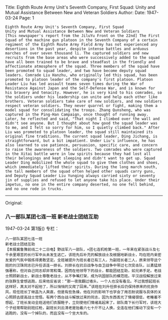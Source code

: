 Title: Eighth Route Army Unit's Seventh Company, First Squad: Unity and Mutual Assistance Between New and Veteran Soldiers
Author:
Date: 1947-03-24
Page: 1

    Eighth Route Army Unit's Seventh Company, First Squad
    Unity and Mutual Assistance Between New and Veteran Soldiers
    [This newspaper's report from the JiluYu Front on the 22nd] The First Squad of the machine gun platoon in the Seventh Company of a certain regiment of the Eighth Route Army Field Army has not experienced any desertions in the past year, despite intense battles and arduous marches of over seven thousand li. The captured soldiers and new recruits from the base areas who were successively added to the squad have all been trained to be brave and steadfast in the friendly and affectionate atmosphere of the squad. Three members of the squad have been promoted to squad leader, and two have become deputy squad leaders. Comrade Liu Hanzhu, who originally led this squad, has been promoted to platoon leader of the company's first platoon. Platoon Leader Liu has led assault teams seven times during the War of Resistance Against Japan and the Self-Defense War, and is known for his bravery and tenacity. However, he is very kind to his comrades, so the soldiers under his leadership can unite and help each other like brothers. Veteran soldiers take care of new soldiers, and new soldiers respect veteran soldiers. They never quarrel or fight, making them a model squad for consolidating the troops. Zhang Qunsheng, who was captured in the Ping-Han Campaign, once thought of running away. Later, he reflected and said, "That night I climbed over the wall and didn't see anyone. But I thought about how good the squad leader was to me, and I felt so sorry for him, so I quietly climbed back." After Liu was promoted to platoon leader, the squad still maintained its original fine traditions. The current squad leader, Ding Jichang, is straightforward, but a bit impatient. Under Liu's influence, he has also learned to use patience, persuasion, specific care, and concern to raise the awareness of the soldiers. Two comrades who were captured in the Xitai battle were in low spirits because they had lost all their belongings and kept sleeping and didn't want to get up. Squad Leader Ding mobilized the whole squad to give them clothes and shoes, which immediately lifted their spirits. During the long march south, the tall members of the squad often helped other squads carry guns, and Deputy Squad Leader Liu Yunqing always carried sixty or seventy jin of supplies and refused to let anyone take his place. Under their impetus, no one in the entire company deserted, no one fell behind, and no one rode in trucks.



<hr /> 

Original: 


### 八一部队某团七连一班  新老战士团结互助

1947-03-24
第1版()
专栏：

    八一部队某团七连一班
    新老战士团结互助
    【本报冀鲁豫前线二十二日电】野战军八一部队，×团七连机枪第一班，一年来在紧张战斗及七千余里艰苦的长行军中从未发生逃亡。该班先后补充的解放战士及根据地新战士，均在班内亲密友爱的气氛中锻炼得勇敢坚定。全班被提升为班长者已有三人，为副班长者二人，原来领导这个班的刘汉珠同志已升任该连一排长。刘排长在抗日战争与自卫战争中带过七次突击队，以勇猛顽强著称，但对自己同志却非常和蔼，因而在他领导下的战士，都能团结互助，如兄弟手足。老战士照顾新战士，新战士尊敬老战士，从不争嘴打架，成为巩固部队的模范班。平汉战役解放过来的张群生曾想逃跑，后来他反省说：“那一夜我翻过墙头，一个人也没有看见。不过我想起班长这样好，真太对不起他了，所以悄悄的又爬了回来。”该班在刘升任排长后仍保持原来的优良作风，现任班长丁继昌为人爽直，但是有些急燥，他在刘的影响下也学会了用忍耐说服与具体的关心照顾去提高战士觉悟。有两个西台战斗解放过来的同志，因为东西丢光了情绪很低，老睡着不想起，丁班长发动全班送他们衣服鞋子，立刻使他们情绪高起来了。部队南下长行军时，该班大个子经常帮助别班扛枪，副班长刘云清老是抬着六七十斤不让人换，全连在他们推动下没有一个逃跑的，没有一个掉队的，而且没有一个坐大车的。

